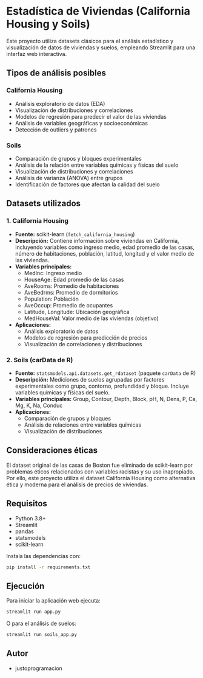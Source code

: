 # Estadística de Viviendas (California Housing y Soils)

Este proyecto utiliza datasets clásicos para el análisis estadístico y visualización de datos de viviendas y suelos, empleando Streamlit para una interfaz web interactiva.

## Tipos de análisis posibles

### California Housing
- Análisis exploratorio de datos (EDA)
- Visualización de distribuciones y correlaciones
- Modelos de regresión para predecir el valor de las viviendas
- Análisis de variables geográficas y socioeconómicas
- Detección de outliers y patrones

### Soils
- Comparación de grupos y bloques experimentales
- Análisis de la relación entre variables químicas y físicas del suelo
- Visualización de distribuciones y correlaciones
- Análisis de varianza (ANOVA) entre grupos
- Identificación de factores que afectan la calidad del suelo

## Datasets utilizados

### 1. California Housing
- **Fuente:** scikit-learn (`fetch_california_housing`)
- **Descripción:** Contiene información sobre viviendas en California, incluyendo variables como ingreso medio, edad promedio de las casas, número de habitaciones, población, latitud, longitud y el valor medio de las viviendas.
- **Variables principales:**
  - MedInc: Ingreso medio
  - HouseAge: Edad promedio de las casas
  - AveRooms: Promedio de habitaciones
  - AveBedrms: Promedio de dormitorios
  - Population: Población
  - AveOccup: Promedio de ocupantes
  - Latitude, Longitude: Ubicación geográfica
  - MedHouseVal: Valor medio de las viviendas (objetivo)
- **Aplicaciones:**
  - Análisis exploratorio de datos
  - Modelos de regresión para predicción de precios
  - Visualización de correlaciones y distribuciones

### 2. Soils (carData de R)
- **Fuente:** `statsmodels.api.datasets.get_rdataset` (paquete `carData` de R)
- **Descripción:** Mediciones de suelos agrupadas por factores experimentales como grupo, contorno, profundidad y bloque. Incluye variables químicas y físicas del suelo.
- **Variables principales:** Group, Contour, Depth, Block, pH, N, Dens, P, Ca, Mg, K, Na, Conduc
- **Aplicaciones:**
  - Comparación de grupos y bloques
  - Análisis de relaciones entre variables químicas
  - Visualización de distribuciones

## Consideraciones éticas

El dataset original de las casas de Boston fue eliminado de scikit-learn por problemas éticos relacionados con variables racistas y su uso inapropiado. Por ello, este proyecto utiliza el dataset California Housing como alternativa ética y moderna para el análisis de precios de viviendas.

## Requisitos
- Python 3.8+
- Streamlit
- pandas
- statsmodels
- scikit-learn

Instala las dependencias con:
```bash
pip install -r requirements.txt
```

## Ejecución
Para iniciar la aplicación web ejecuta:
```bash
streamlit run app.py
```
O para el análisis de suelos:
```bash
streamlit run soils_app.py
```

## Autor
- justoprogramacion
